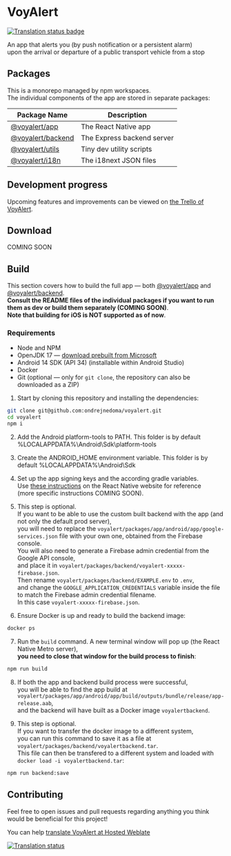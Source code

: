 # VoyAlert

<a href="https://hosted.weblate.org/engage/voyalert/">
<img src="https://hosted.weblate.org/widget/voyalert/translation/svg-badge.svg" alt="Translation status badge" />
</a>

An app that alerts you (by push notification or a persistent alarm) \
upon the arrival or departure of a public transport vehicle from a stop

## Packages

This is a monorepo managed by npm workspaces. \
The individual components of the app are stored in separate packages:

| Package Name                          | Description                |
| ------------------------------------- | -------------------------- |
| [@voyalert/app](voyalert/app)         | The React Native app       |
| [@voyalert/backend](voyalert/backend) | The Express backend server |
| [@voyalert/utils](voyalert/utils)     | Tiny dev utility scripts   |
| [@voyalert/i18n](voyalert/i18n)       | The i18next JSON files     |

## Development progress

Upcoming features and improvements can be viewed on [the Trello of VoyAlert](https://trello.com/b/P7mUIuCp/voyalert).

## Download

COMING SOON

## Build

This section covers how to build the full app — both [@voyalert/app](voyalert/app) and [@voyalert/backend](voyalert/backend). \
**Consult the README files of the individual packages if you want to run them as dev or build them separately (COMING SOON)**. \
**Note that building for iOS is NOT supported as of now**.

### Requirements

- Node and NPM
- OpenJDK 17 — [download prebuilt from Microsoft](https://learn.microsoft.com/en-us/java/openjdk/download#openjdk-17)
- Android 14 SDK (API 34) (installable within Android Studio)
- Docker
- Git (optional — only for `git clone`, the repository can also be downloaded as a ZIP)

1. Start by cloning this repository and installing the dependencies:

```sh
git clone git@github.com:ondrejnedoma/voyalert.git
cd voyalert
npm i
```

2. Add the Android platform-tools to PATH. This folder is by default %LOCALAPPDATA%\Android\Sdk\platform-tools

3. Create the ANDROID_HOME environment variable. This folder is by default %LOCALAPPDATA%\Android\Sdk

4. Set up the app signing keys and the according gradle variables. \
   Use [these instructions](https://reactnative.dev/docs/signed-apk-android) on the React Native website for reference \
   (more specific instructions COMING SOON).

5. This step is optional. \
   If you want to be able to use the custom built backend with the app (and not only the default prod server), \
   you will need to replace the `voyalert/packages/app/android/app/google-services.json` file with your own one, obtained from the Firebase console. \
   You will also need to generate a Firebase admin credential from the Google API console, \
   and place it in `voyalert/packages/backend/voyalert-xxxxx-firebase.json`. \
   Then rename `voyalert/packages/backend/EXAMPLE.env` to `.env`, \
   and change the `GOOGLE_APPLICATION_CREDENTIALS` variable inside the file to match the Firebase admin credential filename. \
   In this case `voyalert-xxxxx-firebase.json`.

6. Ensure Docker is up and ready to build the backend image:

```sh
docker ps
```

7. Run the `build` command. A new terminal window will pop up (the React Native Metro server), \
   **you need to close that window for the build process to finish**:

```sh
npm run build
```

8. If both the app and backend build process were successful, \
   you will be able to find the app build at `voyalert/packages/app/android/app/build/outputs/bundle/release/app-release.aab`, \
   and the backend will have built as a Docker image `voyalertbackend`.

9. This step is optional. \
   If you want to transfer the docker image to a different system, \
   you can run this command to save it as a file at `voyalert/packages/backend/voyalertbackend.tar`. \
   This file can then be transfered to a different system and loaded with `docker load -i voyalertbackend.tar`:

```sh
npm run backend:save
```

## Contributing

Feel free to open issues and pull requests regarding anything you think would be beneficial for this project!

You can help [translate VoyAlert at Hosted Weblate](https://hosted.weblate.org/engage/voyalert/)

<a href="https://hosted.weblate.org/engage/voyalert/">
<img src="https://hosted.weblate.org/widget/voyalert/translation/multi-auto.svg" alt="Translation status" />
</a>
